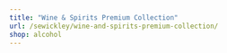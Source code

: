 ```yaml
---
title: "Wine & Spirits Premium Collection"
url: /sewickley/wine-and-spirits-premium-collection/
shop: alcohol
---
```

